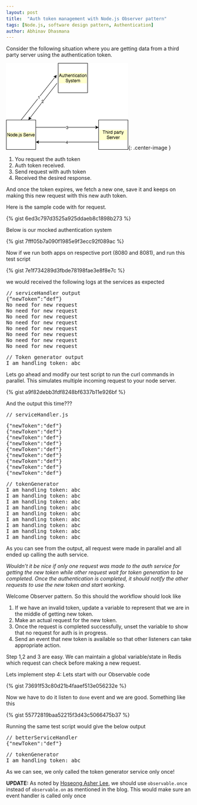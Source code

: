 ```yaml
---
layout: post
title:  "Auth token management with Node.js Observer pattern"
tags: [Node.js, software design pattern, Authentication]
author: Abhinav Dhasmana
---
```



Consider the following situation where you are getting data from a third party server using the authentication token.

![](/images/blog/auth-token-management/1.png){: .center-image }

1.  You request the auth token
2.  Auth token received.
3.  Send request with auth token
4.  Received the desired response.

And once the token expires, we fetch a new one, save it and keeps on making this new request with this new auth token.

Here is the sample code with for request.

{% gist 6ed3c797d3525a925ddaeb8c1898b273 %}

Below is our mocked authentication system

{% gist 7fff05b7a090f1985e9f3ecc92f089ac %}

Now if we run both apps on respective port (8080 and 8081), and run this test script

{% gist 7e1f734289d3fbde78198fae3e8f8e7c %}

we would received the following logs at the services as expected

<pre name="30f0" id="30f0" class="graf graf--pre graf-after--p">// serviceHandler output
{“newToken”:”def”}
No need for new request
No need for new request
No need for new request
No need for new request
No need for new request
No need for new request
No need for new request
No need for new request</pre>

<pre name="7594" id="7594" class="graf graf--pre graf-after--pre">// Token generator output
I am handling token: abc</pre>

Lets go ahead and modify our test script to run the curl commands in parallel. This simulates multiple incoming request to your node server.

{% gist a9f82debb3fdf8248bf6337b11e926bf %}

And the output this time???

<pre name="09be" id="09be" class="graf graf--pre graf-after--p">// serviceHandler.js</pre>

<pre name="b8d3" id="b8d3" class="graf graf--pre graf-after--pre">{"newToken":"def"}
{"newToken":"def"}
{"newToken":"def"}
{"newToken":"def"}
{"newToken":"def"}
{"newToken":"def"}
{"newToken":"def"}
{"newToken":"def"}
{"newToken":"def"}</pre>

<pre name="041e" id="041e" class="graf graf--pre graf-after--pre">// tokenGenerator
I am handling token: abc
I am handling token: abc
I am handling token: abc
I am handling token: abc
I am handling token: abc
I am handling token: abc
I am handling token: abc
I am handling token: abc
I am handling token: abc</pre>

As you can see from the output, all request were made in parallel and all ended up calling the auth service.

_Wouldn’t it be nice if only one request was made to the auth service for getting the new token while other request wait for token generation to be completed. Once the authentication is completed, it should notify the other requests to use the new token and start working._

Welcome Observer pattern. So this should the workflow should look like

1.  If we have an invalid token, update a variable to represent that we are in the middle of getting new token.
2.  Make an actual request for the new token.
3.  Once the request is completed successfully, unset the variable to show that no request for auth is in progress.
4.  Send an event that new token is available so that other listeners can take appropriate action.

Step 1,2 and 3 are easy. We can maintain a global variable/state in Redis which request can check before making a new request.

Lets implement step 4: Lets start with our Observable code

{% gist 73691f53c80d21b4faaef513e056232e %}

Now we have to do it listen to `done` event and we are good. Something like this

{% gist 55772819baa52215f3d43c5066475b37 %}

Running the same test script would give the below output

<pre name="d5f2" id="d5f2" class="graf graf--pre graf-after--p">// betterServiceHandler
{"newToken":"def"}</pre>

<pre name="46b3" id="46b3" class="graf graf--pre graf-after--pre">// tokenGenerator
I am handling token: abc</pre>

As we can see, we only called the token generator service only once!

**UPDATE:**
As noted by [Hoseong Asher Lee](https://medium.com/@hoseong.a.lee), we should use `observable.once` instead of `observable.on` as mentioned in the blog. This would make sure an event handler is called only once